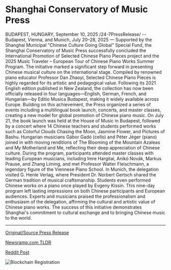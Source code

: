 # Shanghai Conservatory of Music Press

BUDAPEST, HUNGARY, September 10, 2025 /24-7PressRelease/ -- Budapest, Vienna, and Munich, July 20–28, 2025 — Supported by the Shanghai Municipal "Chinese Culture Going Global" Special Fund, the Shanghai Conservatory of Music Press successfully concluded the International Promotion of Selected Chinese Piano Pieces project and the 2025 Music Traveler – European Tour of Chinese Piano Works Summer Program. The initiative marked a significant step forward in presenting Chinese musical culture on the international stage.  Compiled by renowned piano educator Professor Dan Zhaoyi, Selected Chinese Piano Pieces is highly regarded for its artistic and pedagogical value. Following its 2021 English edition published in New Zealand, the collection has now been officially released in four languages—English, German, French, and Hungarian—by Editio Musica Budapest, making it widely available across Europe. Building on this achievement, the Press organized a series of events including a multilingual book launch, concerts, and master classes, creating a new model for global promotion of Chinese piano music.  On July 21, the book launch was held at the House of Music in Budapest, followed by a concert where 14 Chinese teachers and students performed works such as Colorful Clouds Chasing the Moon, Jasmine Flower, and Pictures of Bashu. Hungarian musicians Gábor Gadó (cello) and Péter Jéger (piano) joined in with moving renditions of The Blooming of the Mountain Azaleas and My Motherland and Me, reflecting their deep appreciation of Chinese culture.  During the program, participants attended master classes with leading European musicians, including Imre Hargitai, Anikó Novák, Markus Prause, and Zhang Liming, and met Professor Walter Fleischmann, a legendary figure of the Viennese Piano School. In Munich, the delegation visited G. Henle Verlag, where President Dr. Norbert Gertsch shared the German tradition of musical craftsmanship. Students even performed Chinese works on a piano once played by Evgeny Kissin.  This nine-day program left lasting impressions on both Chinese participants and European audiences. Experts and musicians praised the professionalism and enthusiasm of the delegation, affirming the cultural and artistic value of Chinese piano works. The success of this initiative demonstrates Shanghai's commitment to cultural exchange and to bringing Chinese music to the world. 

---

[Original/Source Press Release](https://www.24-7pressrelease.com/press-release/526612/shanghai-conservatory-of-music-press)
                    

[Newsramp.com TLDR](https://newsramp.com/curated-news/shanghai-music-press-brings-chinese-piano-works-to-european-audiences/b22149bed02cb5ab41398be507c9ce9b) 

 



[Reddit Post](https://www.reddit.com/r/Lifestyle_Culture/comments/1nd7zc6/shanghai_music_press_brings_chinese_piano_works/) 



![Blockchain Registration](https://cdn.newsramp.app/24-7PressRelease/qrcode/259/10/archPcBX.webp)